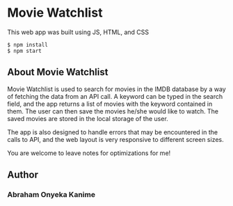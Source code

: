 # Movie Watchlist

This web app was built using JS, HTML, and CSS

```
$ npm install
$ npm start
````

## About Movie Watchlist

Movie Watchlist is used to search for movies in the IMDB database by a way of fetching the data from an API call. A keyword can be typed in the search field, and the app returns a list of movies with the keyword contained in them. The user can then save the movies he/she would like to watch. The saved movies are stored in the local storage of the user.

The app is also designed to handle errors that may be encountered in the calls to API, and the web layout is very responsive to different screen sizes.

You are welcome to leave notes for optimizations for me!

## Author
### Abraham Onyeka Kanime
